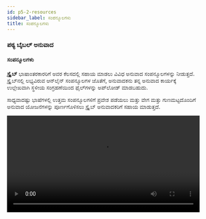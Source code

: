 ```yaml
---
id: p5-2-resources
sidebar_label: ಸಂಪನ್ಮೂಲಗಳು
title: ಸಂಪನ್ಮೂಲಗಳು
---
```

### ಪಠ್ಯ ಬೈಬಲ್ ಅನುವಾದ

#### ಸಂಪನ್ಮೂಲಗಳು

**ಸ್ಕ್ರೈಬ್** ಭಾಷಾಂತರಕಾರರಿಗೆ ಅವರ ಕೆಲಸದಲ್ಲಿ ಸಹಾಯ ಮಾಡಲು ವಿವಿಧ ಅನುವಾದ ಸಂಪನ್ಮೂಲಗಳನ್ನು ನೀಡುತ್ತದೆ. ಸ್ಕ್ರೈಬ್‌ನಲ್ಲಿ ಲಭ್ಯವಿರುವ ಆನ್‌ಲೈನ್ ಸಂಪನ್ಮೂಲಗಳ ಜೊತೆಗೆ, ಅನುವಾದಕನು ತನ್ನ ಅನುವಾದ ಕಾರ್ಯಕ್ಕೆ ಉಲ್ಲೇಖವಾಗಿ ಸ್ಥಳೀಯ ಸಂಗ್ರಹಣೆಯಿಂದ ಫೈಲ್‌ಗಳನ್ನು ಅಪ್‌ಲೋಡ್ ಮಾಡಬಹುದು.

ಸಾಧ್ಯವಾದಷ್ಟು ಭಾಷೆಗಳಲ್ಲಿ ಉತ್ತಮ ಸಂಪನ್ಮೂಲಗಳಿಗೆ ಪ್ರವೇಶ ಪಡೆಯಲು ಮತ್ತು ವೇಗ ಮತ್ತು ಗುಣಮಟ್ಟದೊಂದಿಗೆ ಅನುವಾದ ಯೋಜನೆಗಳನ್ನು ಪೂರ್ಣಗೊಳಿಸಲು ಸ್ಕ್ರೈಬ್ ಅನುವಾದಕರಿಗೆ ಸಹಾಯ ಮಾಡುತ್ತದೆ.

<video controls src="/0.7.4/en-import-resources.mov.mp4" width="100%" type="video/mov"/>

#### ಸಂಪನ್ಮೂಲಗಳ ವಿಧಗಳು

ಕೆಳಗಿನ ಸಂಪನ್ಮೂಲಗಳು ಸ್ಕ್ರೈಬ್‌ನಲ್ಲಿ ಲಭ್ಯವಿದೆ

<h3>ಬೈಬಲ್</h3>

ನೀವು ಬೈಬಲ್ ಮೇಲೆ ಕ್ಲಿಕ್ ಮಾಡಿದರೆ ಮೂರು ಟ್ಯಾಬ್‌ಗಳಿವೆ:

### ಬೈಬಲ್, ರಿಸೋರ್ಸ್, ಕಲೆಕ್ಷನ್ 

**<i>ನಿಮ್ಮ ಆಯ್ಕೆಯ ಬೈಬಲ್ ಅನ್ನು ಡೌನ್‌ಲೋಡ್ ಮಾಡಲು,</i>**  **ರಿಸೋರ್ಸ್ ಟ್ಯಾಬ್**.

ಬೈಬಲ್‌ನಿಂದ ಸಂಪನ್ಮೂಲಗಳನ್ನು ಪೂರ್ವನಿಯೋಜಿತವಾಗಿ ಇಂಗ್ಲಿಷ್‌ನಲ್ಲಿ ಪ್ರದರ್ಶಿಸಲಾಗುತ್ತದೆ; ಇತರ ಭಾಷೆಗಳಲ್ಲಿ ಸಂಪನ್ಮೂಲಗಳನ್ನು ಡೌನ್‌ಲೋಡ್ ಮಾಡಲು, ಸೂಚನೆಗಳನ್ನು ಅನುಸರಿಸಿ.
- **ರಿಸೋರ್ಸ** ಟ್ಯಾಬ್ ಮೇಲೆ ಕ್ಲಿಕ್ ಮಾಡಿ
- ಭಾಷಾ ಡ್ರಾಪ್-ಡೌನ್‌ನಿಂದ **ಭಾಷೆ** ಆಯ್ಕೆಮಾಡಿ
- **ಟೈಪ್** ಡ್ರಾಪ್‌ಡೌನ್‌ನಿಂದ **ಬೈಬಲ್** ಅಥವಾ **ಅಲೈನ್ಡ್ ಬೈಬಲ್** ಆಯ್ಕೆಮಾಡಿ
- ಡೌನ್‌ಲೋಡ್ ಐಕಾನ್ ಆಯ್ಕೆಮಾಡಿ

ಒಮ್ಮೆ ನೀವು ಬೈಬಲ್ ಟ್ಯಾಬ್ ಅನ್ನು ಕ್ಲಿಕ್ ಮಾಡಿದರೆ, ಡೌನ್‌ಲೋಡ್ ಮಾಡಿದ ಬೈಬಲ್ ಪಟ್ಟಿಯ ಮೇಲ್ಭಾಗದಲ್ಲಿರುತ್ತದೆ. ಡೌನ್‌ಲೋಡ್ ಮಾಡಲಾದ ಸಂಪನ್ಮೂಲಗಳನ್ನು ಟ್ರ್ಯಾಕ್ ಮಾಡಲು ಇದು ನಿಮ್ಮನ್ನು ಅನುಮತಿಸುತ್ತದೆ.
ಸಂಪನ್ಮೂಲ ವಿಭಾಗದಲ್ಲಿ ಒದಗಿಸಲಾದ ವಿಂಡೋದಲ್ಲಿ ಭಾಷೆ ಮತ್ತು ಟೈಪ್‌ನಂತಹ ಮಾಹಿತಿಯನ್ನು ನಮೂದಿಸುವ ಮೂಲಕ ನೀವು ಬೈಬಲ್ ಅನ್ನು ಆಯ್ಕೆ ಮಾಡಬಹುದು.
ಬೈಬಲ್ ಟ್ಯಾಬ್ ಅನ್ನು ಕ್ಲಿಕ್ ಮಾಡುವ ಮೂಲಕ, ನೀವು ಡೌನ್‌ಲೋಡ್ ಮಾಡಿದ ಬೈಬಲ್ ಅನ್ನು ಉಲ್ಲೇಖಕ್ಕಾಗಿ ಪ್ರವೇಶಿಸಲು ಸಾಧ್ಯವಾಗುತ್ತದೆ.

**<i>ಸ್ಥಳೀಯದಿಂದ ರಿಸೋರ್ಸ ಅಪ್‌ಲೋಡ್ ಮಾಡಲು,</i>**  **ಕಲೆಕ್ಷನ್ ಟ್ಯಾಬ್**

ಇದಕ್ಕಾಗಿ ಸ್ಕ್ರಿಪ್ಚರ್ ಬುರ್ರಿಟೋ ಸಕ್ರಿಯಗೊಳಿಸಿದ ಸಂಪನ್ಮೂಲ ಫೋಲ್ಡರ್ ಅಗತ್ಯವಿದೆ.[ಸ್ಕ್ರಿಪ್ಚರ್ ಬುರ್ರಿಟೋ ಫೋಲ್ಡರ್ ಅನ್ನು ಹೇಗೆ ರಚಿಸುವುದು?](../../How-to/p9-1-scripture%20burrito)

ಸ್ಕ್ರೈಬ್‌ಗೆ ಅಪ್‌ಲೋಡ್ ಮಾಡುವ ಮೂಲಕ ನಿಮ್ಮ ಸ್ಥಳೀಯ ಕಂಪ್ಯೂಟರ್‌ನಿಂದ ಸಂಪನ್ಮೂಲಗಳನ್ನು ಸಹ ನೀವು ಉಲ್ಲೇಖಿಸಬಹುದು.

- ಸ್ಥಳೀಯ ಸಂಗ್ರಹಣೆಯಿಂದ ಸಂಪನ್ಮೂಲಗಳನ್ನು ಆಮದು ಮಾಡಿಕೊಳ್ಳಲು **ಕಲೆಕ್ಷನ್** ಟ್ಯಾಬ್ ಮೇಲೆ ಕ್ಲಿಕ್ ಮಾಡಿ
- **ಸೆಲೆಕ್ಟ್ ಫೋಲ್ಡರ್** ಮೇಲೆ ಕ್ಲಿಕ್ ಮಾಡಿ
- ನೀವು ಅಪ್‌ಲೋಡ್ ಮಾಡಲು ಬಯಸುವ ನಿಮ್ಮ ಕಂಪ್ಯೂಟರ್‌ನಿಂದ ಫೈಲ್ ಅನ್ನು ಆಯ್ಕೆಮಾಡಿ
- ಅಪ್ಲೋಡ್ ಆಯ್ಕೆಯನ್ನು ಆರಿಸಿ
- ನೀವು **ಬೈಬಲ್** ಟ್ಯಾಬ್ ಅನ್ನು ಕ್ಲಿಕ್ ಮಾಡಿದರೆ ಫೈಲ್ ಅನ್ನು ನೋಡಲು ನಿಮಗೆ ಸಾಧ್ಯವಾಗುತ್ತದೆ.

<video controls src="/0.7.4/en-import-resources.mp4" width="100%" type="video/mov"/>

### ಇತರ ಉಲ್ಲೇಖ ಸಂಪನ್ಮೂಲಗಳನ್ನು ಡೌನ್‌ಲೋಡ್ ಮಾಡಲು

ಕೆಳಗಿನ ಸಂಪನ್ಮೂಲಗಳನ್ನು **ಆನ್‌ಲೈನ್** ಮತ್ತು **ಆಫ್‌ಲೈನ್** ಎರಡನ್ನೂ ಬಳಸಬಹುದು: **ಅನುವಾದ ಟಿಪ್ಪಣಿಗಳು, ಅನುವಾದ ಪದಗಳು, ಅನುವಾದ ಪ್ರಶ್ನೆಗಳು, ಅನುವಾದ ಅಕಾಡೆಮಿ ಮತ್ತು OBS ಸಂಪನ್ಮೂಲಗಳು**

ಬಳಕೆದಾರರು ಈ ಸಂಪನ್ಮೂಲಗಳ ಮೇಲೆ ಕ್ಲಿಕ್ ಮಾಡುವ ಮೂಲಕ ಆನ್‌ಲೈನ್‌ನಲ್ಲಿ ಪ್ರವೇಶಿಸಬಹುದು. ಆದಾಗ್ಯೂ, ಆನ್‌ಲೈನ್ ಬಳಕೆಗಾಗಿ, ಸಂಪನ್ಮೂಲದ ಬಳಕೆಯ ಉದ್ದಕ್ಕೂ ಇಂಟರ್ನೆಟ್ ಸಂಪರ್ಕದ ಅಗತ್ಯವಿದೆ ಎಂಬುದನ್ನು ಗಮನಿಸುವುದು ಮುಖ್ಯ.

#### ಸಂಪನ್ಮೂಲಗಳನ್ನು ಡೌನ್‌ಲೋಡ್ ಮಾಡಲು ಹಂತಗಳು

- ಇಚ್ಚಿಸಿದ ಭಾಷೆಗಾಗಿ ಅನುವಾದ ನೋಟ್‌ಗಳ ಮೇಲೆ ಹೋವರ್ ಮಾಡಿ
- ಬಲಭಾಗದಲ್ಲಿ, ಡೌನ್‌ಲೋಡ್ ಐಕಾನ್ ಕ್ಲಿಕ್ ಮಾಡಿ <img src="/0.5.3/download.png"  width="30px" alt="download"/>
- ಆಯ್ಕೆಮಾಡಿದ ಸಂಪನ್ಮೂಲವನ್ನು ಡೌನ್‌ಲೋಡ್ ಮಾಡಲಾಗುತ್ತದೆ ಮತ್ತು **ಸಂಪನ್ಮೂಲ ಡೌನ್‌ಲೋಡ್ ಮುಗಿದಿದೆ** ಎಂಬ ಸಂದೇಶವು ಕೆಳಗಿನ ಎಡಭಾಗದಲ್ಲಿ ಗೋಚರಿಸುತ್ತದೆ
- ಡೌನ್‌ಲೋಡ್ ಮಾಡಿದ ಸಂಪನ್ಮೂಲವು ಸಂಪನ್ಮೂಲ ಪಟ್ಟಿಯ ಮೇಲ್ಭಾಗದಲ್ಲಿ **ಡೌನ್‌ಲೋಡ್ ಮಾಡಿದ ಸಂಪನ್ಮೂಲಗಳು** ಅಡಿಯಲ್ಲಿ ಗೋಚರಿಸುತ್ತದೆ
- ಡೌನ್‌ಲೋಡ್ ಮಾಡಿದ ಸಂಪನ್ಮೂಲಗಳಲ್ಲಿ **ರಿಫ್ರೆಶ್ ಐಕಾನ್** ಇದೆ <img src="/0.5.3/refreshbutton.png"  width="30px" alt="refresh"/> ಇದು ನವೀಕರಣಗಳಿಗಾಗಿ ಪರಿಶೀಲಿಸಲು ನಿಮಗೆ ಅನುಮತಿಸುತ್ತದೆ
   - ನವೀಕರಣಗಳು ಲಭ್ಯವಿದ್ದರೆ, ಸಂಪನ್ಮೂಲವನ್ನು ಇತ್ತೀಚಿನ ಆವೃತ್ತಿಗೆ ನವೀಕರಿಸಲಾಗುತ್ತದೆ
   - ಯಾವುದೇ ನವೀಕರಣಗಳು ಲಭ್ಯವಿಲ್ಲದಿದ್ದರೆ, ಯಾವುದೇ ನವೀಕರಣಗಳು ಲಭ್ಯವಿಲ್ಲ ಎಂದು ಹೇಳುವ ಪಾಪ್-ಅಪ್ ಸಂದೇಶವು ಕಾಣಿಸಿಕೊಳ್ಳುತ್ತದೆ
- ಬಳಕೆಯಾಗದ ಸಂಪನ್ಮೂಲಗಳನ್ನು ತೆಗೆದುಹಾಕಲು **ಟ್ರ್ಯಾಶ್ ಬಿನ್** ಐಕಾನ್ ಕ್ಲಿಕ್ ಮಾಡಿ <img src="/0.5.3/trashbin.png"  width="30px" alt="trashbin"/>



:::note ಟಿಪ್ಪಣಿ

ಇಂಟರ್ನೆಟ್ ಸಂಪರ್ಕವನ್ನು ಲೆಕ್ಕಿಸದೆ, ಸ್ಕ್ರೈಬ್ ಬಳಕೆದಾರರಿಗೆ ಆನ್‌ಲೈನ್ ಮತ್ತು ಆಫ್‌ಲೈನ್ ಎರಡೂ ವಿಧಾನಗಳಲ್ಲಿ ತನ್ನ ಸಂಪನ್ಮೂಲಗಳನ್ನು ಪ್ರವೇಶಿಸಲು ಮತ್ತು ಬಳಸಿಕೊಳ್ಳಲು ನಮ್ಯತೆಯನ್ನು ಒದಗಿಸುತ್ತದೆ..

:::

<!-- 
<video controls src="/0.5.6/en-download-resources-cmn.mov" width="100%" type="video/mov"/> -->

### ಅನುವಾದ ಟಿಪ್ಪಣಿಗಳು
(ಆನ್‌ಲೈನ್ ಮತ್ತು ಆಫ್‌ಲೈನ್‌ನಲ್ಲಿ ಲಭ್ಯವಿದೆ)

ಸ್ಕ್ರೈಬ್ ಪ್ರಸ್ತುತ ವಿವಿಧ ಭಾಷೆಗಳಲ್ಲಿ ಅನುವಾದ ಟಿಪ್ಪಣಿಗಳನ್ನು (ಆನ್‌ಲೈನ್ ಮತ್ತು ಆಫ್‌ಲೈನ್) ಬೆಂಬಲಿಸುತ್ತದೆ.

<video controls src="/0.7.4/en_translation_notes.mp4" width="100%" type="video/mov"/>

### ಅನುವಾದ ಮಲ್ಟಿಮೀಡಿಯಾ ಸಂಪನ್ಮೂಲಗಳು
(ಆನ್‌ಲೈನ್ ಮತ್ತು ಆಫ್‌ಲೈನ್‌ನಲ್ಲಿ ಲಭ್ಯವಿದೆ)

ಇವು ಚಿತ್ರಗಳಂತಹ ಮಲ್ಟಿಮೀಡಿಯಾ ಮತ್ತು ದೃಶ್ಯ ಸಾಧನಗಳಾಗಿವೆ, ಇದು ಅನುವಾದ ಪ್ರಕ್ರಿಯೆಗೆ ಸಹಾಯ ಮಾಡುತ್ತದೆ ಮತ್ತು ಸುಧಾರಿಸುತ್ತದೆ. ವಿಶೇಷವಾಗಿ ದೃಶ್ಯ ಅಥವಾ ನಿರೂಪಣಾ ವಿಷಯಕ್ಕೆ ಸಂಬಂಧಿಸಿದಂತೆ, ಅವು ನಿಖರ ಮತ್ತು ಸಾಂಸ್ಕೃತಿಕವಾಗಿ ಸೂಕ್ತವಾದ ಅನುವಾದಗಳನ್ನು ಖಚಿತಪಡಿಸಿಕೊಳ್ಳಲು, ಸಂದರ್ಭೋಚಿತ ತಿಳುವಳಿಕೆಯನ್ನು ಒದಗಿಸಲು ಮತ್ತು ಸಂಕೀರ್ಣ ಪರಿಕಲ್ಪನೆಗಳನ್ನು ಸ್ಪಷ್ಟಪಡಿಸಲು ಸಹಾಯ ಮಾಡುತ್ತವೆ.

<img src="/0.7.4/en-multimedia.png"  width="1000px" alt="file menu"/>

### ಅನುವಾದ ಪದಗಳ ಲಿಂಕ್‌ಗಳು
(ಆನ್‌ಲೈನ್ ಮತ್ತು ಆಫ್‌ಲೈನ್‌ನಲ್ಲಿ ಲಭ್ಯವಿದೆ)

ಈ ವಿಭಾಗವು ಪ್ರಮುಖ ಬೈಬಲ್ನ ಪದಗಳ ಪಟ್ಟಿಯನ್ನು ನೀಡುತ್ತದೆ.

#### ಅನುವಾದ ಪದಗಳ ಲಿಂಕ್‌ ಉಲ್ಲೇಖಿಸಲು ಕ್ರಮಗಳು

- ಯೋಜನೆಯನ್ನು ತೆರೆಯಿರಿ ಮತ್ತು, ಹೊಸ ಲೇಔಟ್ ಐಕಾನ್ ಮೇಲೆ ಕ್ಲಿಕ್ ಮಾಡಿ
- ಹೊಸ ಕಾಲಮ್‌ನಲ್ಲಿ, **ಸಂಪನ್ಮೂಲ ಆಯ್ಕೆ** ಮೇಲೆ ಕ್ಲಿಕ್ ಮಾಡಿ ಅಥವಾ ಮಾಡ್ಯೂಲ್ ಅನ್ನು ಲೋಡ್ ಮಾಡಿ
- ಈ ಕ್ರಿಯೆಯು ಸಂಪನ್ಮೂಲ ಪುಟವನ್ನು ತೆರೆಯುತ್ತದೆ
- ಅಲ್ಲಿಂದ, ನಿಮಗೆ ಅಗತ್ಯವಿರುವ ಭಾಷೆಗಾಗಿ ಅನುವಾದ ಪದಗಳ ಲಿಂಕ್‌ನ್ನು ಆಯ್ಕೆಮಾಡಿ
- ಆಯ್ಕೆ ಮಾಡಿದ ಸಂಪನ್ಮೂಲವು ನಂತರ ಉಲ್ಲೇಖ ಕಾಲಮ್‌ನಲ್ಲಿ ಗೋಚರಿಸುತ್ತದೆ

<video controls src="/0.7.4/en-translation-word-links.mp4" width="100%" type="video/mov"/>

<!-- ### ಅನುವಾದ ಪದಗಳು
(ಆನ್‌ಲೈನ್ ಮತ್ತು ಆಫ್‌ಲೈನ್‌ನಲ್ಲಿ ಲಭ್ಯವಿದೆ)

ಅನುವಾದ ಪದಗಳ ಪಟ್ಟಿಯನ್ನು ಮೂರು ವರ್ಗಗಳಾಗಿ ವಿಂಗಡಿಸಲಾಗಿದೆ:

**KT-ಕೀ ನಿಯಮಗಳು** - ಈ ಪಟ್ಟಿಯು ವ್ಯಾಖ್ಯಾನಗಳು, ಅನುವಾದ ಸಲಹೆಗಳು, ಬೈಬಲ್ ಉಲ್ಲೇಖಗಳು ಮತ್ತು ಪದ ಡೇಟಾದೊಂದಿಗೆ ಬೈಬಲ್‌ನಿಂದ ಹಲವಾರು ಪ್ರಮುಖ ಪದಗಳನ್ನು ಒಳಗೊಂಡಿದೆ.

**ಹೆಸರುಗಳು** - ಈ ಪಟ್ಟಿಯು ಸತ್ಯಗಳು, ಬೈಬಲ್ ಉಲ್ಲೇಖಗಳು, ಬೈಬಲ್ ಕಥೆಗಳಿಂದ ಉದಾಹರಣೆಗಳು ಮತ್ತು ಬೈಬಲ್ನಲ್ಲಿರುವ ಜನರ ಬಗ್ಗೆ ಪದ ಡೇಟಾವನ್ನು ಒಳಗೊಂಡಿದೆ.

**ಇತರ** - ಇದು ಹೆಚ್ಚುವರಿ ಬೈಬಲ್ ಪದಗಳ ಪಟ್ಟಿಯಾಗಿದೆ. ವ್ಯಾಖ್ಯಾನ, ಬೈಬಲ್ ಉಲ್ಲೇಖಗಳು ಮತ್ತು ಪದ ಡೇಟಾವನ್ನು ಪಟ್ಟಿಯಲ್ಲಿ ಸೇರಿಸಲಾಗಿದೆ.

<video controls src="/0.5.6/en-import-resources-transwords.mov" width="100%" type="video/mov"/> -->

### ಅನುವಾದ ಪ್ರಶ್ನೆ
(ಆನ್‌ಲೈನ್ ಮತ್ತು ಆಫ್‌ಲೈನ್‌ನಲ್ಲಿ ಲಭ್ಯವಿದೆ)

ಈ ಸಂಪನ್ಮೂಲ ವರ್ಗವು ನಿರ್ದಿಷ್ಟ ಬೈಬಲ್ ಪುಸ್ತಕಗಳನ್ನು ವಿಶ್ಲೇಷಿಸಲು ಮತ್ತು ಅರ್ಥಮಾಡಿಕೊಳ್ಳಲು ಅನುವಾದಕರಿಗೆ ಸಹಾಯ ಮಾಡಲು ವಿನ್ಯಾಸಗೊಳಿಸಲಾದ ಪ್ರಶ್ನೆಗಳನ್ನು ಒಳಗೊಂಡಿದೆ.
<img src="/0.7.4/en-translationques.png"  width="1000px" alt="file menu"/>

### ಅನುವಾದ ಅಕಾಡೆಮಿ
(ಆನ್‌ಲೈನ್ ಮತ್ತು ಆಫ್‌ಲೈನ್‌ನಲ್ಲಿ ಲಭ್ಯವಿದೆ)

ಭಾಷಾಂತರ ಅಕಾಡೆಮಿಯು ಬೈಬಲ್ ಭಾಷಾಂತರ ಮಾಹಿತಿ ಮತ್ತು ಅನುವಾದಕರಿಗೆ ಸೂಚನೆಗಳಿಗಾಗಿ ಒಂದು ಸಂಪನ್ಮೂಲವಾಗಿದೆ.
<img src="/0.7.4/en-translationacademy.png"  width="1000px" alt="file menu"/>

<!-- ##
To import a resource, follow the steps below.
<video controls src="/0.5.3/importresourcesep.mov" width="100%" type="video/mov"/> -->

### 

### 

### ಓಪನ್ ಬೈಬಲ್ ಸ್ಟೋರೀಸ್ (OBS)

ಓಪನ್ ಬೈಬಲ್ ಸ್ಟೋರೀಸ್ ಎನ್ನುವುದು ಸುಲಭವಾಗಿ ಅರ್ಥಮಾಡಿಕೊಳ್ಳಬಹುದಾದ ಪಠ್ಯದಲ್ಲಿ ಅನುವಾದಕ್ಕಾಗಿ ಲಭ್ಯವಿರುವ ಪ್ರಮುಖ ಬೈಬಲ್ ಕಥೆಗಳ ಸಂಗ್ರಹವಾಗಿದೆ.

ಓಪನ್ ಬೈಬಲ್ ಸ್ಟೋರೀಸ್ ಮೇಲೆ ಕ್ಲಿಕ್ ಮಾಡಿದರೆ ಮೂರು ಟ್ಯಾಬ್‌ಗಳಿವೆ

#### OBS, ರಿಸೋರ್ಸ, ಕಲೆಕ್ಷನ್ 

**<i>ನಿಮ್ಮ ಆಯ್ಕೆಯ ಬೈಬಲ್ ಕಥೆಯನ್ನು ಡೌನ್‌ಲೋಡ್ ಮಾಡಲು</i>** **ರಿಸೋರ್ಸ** ಟ್ಯಾಬ್

ಬೈಬಲ್‌ನಿಂದ ಸಂಪನ್ಮೂಲಗಳನ್ನು ಪೂರ್ವನಿಯೋಜಿತವಾಗಿ ಇಂಗ್ಲಿಷ್‌ನಲ್ಲಿ ಪ್ರದರ್ಶಿಸಲಾಗುತ್ತದೆ; ಇತರ ಭಾಷೆಗಳಲ್ಲಿ ಸಂಪನ್ಮೂಲಗಳನ್ನು ಡೌನ್‌ಲೋಡ್ ಮಾಡಲು, ಸೂಚನೆಗಳನ್ನು ಅನುಸರಿಸಿ.

- **ರಿಸೋರ್ಸ** ಟ್ಯಾಬ್ ಮೇಲೆ ಕ್ಲಿಕ್ ಮಾಡಿ
- ನೀವು ಡೌನ್‌ಲೋಡ್ ಮಾಡಲು ಬಯಸುವ ಸ್ಟೋರೀಸ್ ಆರಿಸಿ
- ಡೌನ್‌ಲೋಡ್ ಐಕಾನ್ ಆಯ್ಕೆಮಾಡಿ
- ಡೌನ್‌ಲೋಡ್ ಮಾಡಿದ ಬೈಬಲ್ ಕಥೆಯು OBS ಟ್ಯಾಬ್‌ನಲ್ಲಿ ಕಾಣಿಸುತ್ತದೆ. ಡೌನ್‌ಲೋಡ್ ಮಾಡಲಾದ ಸಂಪನ್ಮೂಲಗಳನ್ನು ಟ್ರ್ಯಾಕ್ ಮಾಡಲು ಇದು ನಿಮ್ಮನ್ನು ಅನುಮತಿಸುತ್ತದೆ.
- ಸಂಪನ್ಮೂಲ ವಿಭಾಗದಲ್ಲಿ ಭಾಷೆಯನ್ನು ಆಯ್ಕೆ ಮಾಡುವ ಮೂಲಕ ನೀವು OBS ಅನ್ನು ಸಹ ಆಯ್ಕೆ ಮಾಡಬಹುದು.
- OBS ಟ್ಯಾಬ್ ಅನ್ನು ಕ್ಲಿಕ್ ಮಾಡುವುದರ ಮೂಲಕ, ನೀವು ಡೌನ್‌ಲೋಡ್ ಮಾಡಿದ OBS ಕಥೆಯನ್ನು ಉಲ್ಲೇಖಕ್ಕಾಗಿ ಪ್ರವೇಶಿಸಲು ಸಾಧ್ಯವಾಗುತ್ತದೆ.

<video controls src="/0.7.4/en-obsresourcedownload.mp4" width="100%" type="video/mov"/>

**<i>ಸ್ಥಳೀಯದಿಂದ ಸಂಪನ್ಮೂಲಗಳನ್ನು ಅಪ್‌ಲೋಡ್ ಮಾಡಲು</i>** **ಕಲೆಕ್ಷನ್** ಟ್ಯಾಬ್

ಇದಕ್ಕಾಗಿ ಸ್ಕ್ರಿಪ್ಚರ್ ಬುರ್ರಿಟೋ ಸಕ್ರಿಯಗೊಳಿಸಿದ ಸಂಪನ್ಮೂಲ ಫೋಲ್ಡರ್ ಅಗತ್ಯವಿದೆ. [ಸ್ಕ್ರಿಪ್ಚರ್ ಬುರ್ರಿಟೋ ಫೋಲ್ಡರ್ ಅನ್ನು ಹೇಗೆ ರಚಿಸುವುದು?](../../How-to/p9-1-scripture%20burrito)

**ಸ್ಕ್ರೈಬ್** ಗೆ ಅಪ್‌ಲೋಡ್ ಮಾಡುವ ಮೂಲಕ ನಿಮ್ಮ ಸ್ಥಳೀಯ ಕಂಪ್ಯೂಟರ್‌ನಿಂದ ಸಂಪನ್ಮೂಲಗಳನ್ನು ಸಹ ನೀವು ಉಲ್ಲೇಖಿಸಬಹುದು.

- ಸ್ಥಳೀಯ ಸಂಗ್ರಹಣೆಯಿಂದ ಸಂಪನ್ಮೂಲಗಳನ್ನು ಆಮದು ಮಾಡಿಕೊಳ್ಳಲು **ಕಲೆಕ್ಷನ್** ಟ್ಯಾಬ್ ಮೇಲೆ ಕ್ಲಿಕ್ ಮಾಡಿ
- **ಸೆಲೆಕ್ಟ್ ಫೋಲ್ಡರ್** ಮೇಲೆ ಕ್ಲಿಕ್ ಮಾಡಿ
- ನೀವು ಅಪ್‌ಲೋಡ್ ಮಾಡಲು ಬಯಸುವ ನಿಮ್ಮ ಕಂಪ್ಯೂಟರ್‌ನಿಂದ ಫೈಲ್ ಅನ್ನು ಆಯ್ಕೆಮಾಡಿ
- ಅಪ್ಲೋಡ್ ಆಯ್ಕೆಯನ್ನು ಆರಿಸಿ
   ನೀವು OBS ಟ್ಯಾಬ್ ಅನ್ನು ಕ್ಲಿಕ್ ಮಾಡಿದರೆ ಫೈಲ್ ಅನ್ನು ನೋಡಲು ನಿಮಗೆ ಸಾಧ್ಯವಾಗುತ್ತದೆ.

<video controls src="/0.7.4/en-obsresourcecollection.mp4" width="100%" type="video/mov"/>

### OBS ಅನುವಾದ ಟಿಪ್ಪಣಿಗಳು

OBS ಅನುವಾದ ಟಿಪ್ಪಣಿಗಳು ಅನುವಾದಕರಿಗೆ ಅವರ ಅನುವಾದ ಕಾರ್ಯದಲ್ಲಿ ಸಹಾಯ ಮಾಡಲು ಕಥೆಗಳಿಗೆ ವಿವರಣಾತ್ಮಕ ಮಾಹಿತಿಯನ್ನು ಒದಗಿಸುತ್ತದೆ.

<img src="/0.7.4/en-obstransnotes.png"  width="1000px" alt="file menu"/>
<img src="/0.7.4/en-obstransnotes1.png"  width="1000px" alt="file menu"/>

### OBS ಅನುವಾದ ಪ್ರಶ್ನೆಗಳು

ಈ ಪ್ರಶ್ನೆಗಳು ಅನುವಾದಕರಿಗೆ ಉದ್ದೇಶಿತ ಅರ್ಥವನ್ನು ಪ್ರೇಕ್ಷಕರಿಗೆ ಸ್ಪಷ್ಟವಾಗಿ ತಿಳಿಸಲಾಗಿದೆಯೇ ಎಂದು ನಿರ್ಧರಿಸಲು ಅನುವು ಮಾಡಿಕೊಡುತ್ತದೆ.
<img src="/0.7.4/en-obstransques.png"  width="1000px" alt="file menu"/>
<img src="/0.7.4/en-obstransques1.png"  width="1000px" alt="file menu"/>

### OBS ಅನುವಾದ ಪದಗಳ ಲಿಂಕ್‌ಗಳು

ಈ ವಿಭಾಗವು ಪ್ರಮುಖ ಬೈಬಲ್ ಪದಗಳ ಪಟ್ಟಿಯನ್ನು ನೀಡುತ್ತದೆ.
<img src="/0.7.4/en-obstranswl.png"  width="1000px" alt="file menu"/>
<img src="/0.7.4/en-obstranswl1.png"  width="1000px" alt="file menu"/>

### ಆಡಿಯೋ
**ಆಡಿಯೊ ಸಂಪನ್ಮೂಲವನ್ನು ಆಮದು ಮಾಡಿಕೊಳ್ಳಲು ಕ್ರಮಗಳು**

ಇದಕ್ಕಾಗಿ ಸ್ಕ್ರಿಪ್ಚರ್ ಬುರ್ರಿಟೋ ಸಕ್ರಿಯಗೊಳಿಸಿದ ಸಂಪನ್ಮೂಲ ಫೋಲ್ಡರ್ ಅಗತ್ಯವಿದೆ. [ಸ್ಕ್ರಿಪ್ಚರ್ ಬುರ್ರಿಟೋ ಫೋಲ್ಡರ್ ಅನ್ನು ಹೇಗೆ ರಚಿಸುವುದು?](../../How-to/p9-1-scripture%20burrito)

- ಪ್ರಾಜೆಕ್ಟ್ ತೆರೆಯಿರಿ ಮತ್ತು ಎಡಿಟರ್ ಪೇನ್‌ನಲ್ಲಿ ಹೊಸ ಲೇಔಟ್ ಐಕಾನ್ ಮೇಲೆ ಕ್ಲಿಕ್ ಮಾಡಿ
- ಹೊಸ ಕಾಲಮ್‌ನಲ್ಲಿ, **ಕಲೆಕ್ಷನ್** ಮೇಲೆ ಕ್ಲಿಕ್ ಮಾಡಿ
- ಈ ಕ್ರಿಯೆಯು ಸಂಪನ್ಮೂಲ ಪುಟವನ್ನು ತೆರೆಯುತ್ತದೆ
- **ಆಡಿಯೋ** ಆಯ್ಕೆಮಾಡಿ
- ಸ್ಥಳೀಯ ಸಂಗ್ರಹಣೆಯಿಂದ ಸಂಪನ್ಮೂಲಗಳನ್ನು ಆಮದು ಮಾಡಿಕೊಳ್ಳಲು **ಕಲೆಕ್ಷನ್** ಟ್ಯಾಬ್ ಮೇಲೆ ಕ್ಲಿಕ್ ಮಾಡಿ
- **ಸೆಲೆಕ್ಟ್ ಫೋಲ್ಡರ್** ಮೇಲೆ ಕ್ಲಿಕ್ ಮಾಡಿ
- ನೀವು ಅಪ್‌ಲೋಡ್ ಮಾಡಲು ಬಯಸುವ ನಿಮ್ಮ ಕಂಪ್ಯೂಟರ್‌ನಿಂದ ಫೈಲ್ ಅನ್ನು ಆಯ್ಕೆಮಾಡಿ
- ಅಪ್ಲೋಡ್ ಆಯ್ಕೆಯನ್ನು ಆರಿಸಿ

ನೀವು **ಆಡಿಯೋ** ಟ್ಯಾಬ್ ಅನ್ನು ಕ್ಲಿಕ್ ಮಾಡಿದರೆ ಫೈಲ್ ಅನ್ನು ನೋಡಲು ನಿಮಗೆ ಸಾಧ್ಯವಾಗುತ್ತದೆ.

<video controls src="/0.7.4/en_audio.mp4" width="100%" type="video/mov"/>

### ಸಹಾಯ ಸಂಪನ್ಮೂಲಗಳನ್ನು ಅಪ್‌ಲೋಡ್ ಮಾಡಿ

ಈ ವೈಶಿಷ್ಟ್ಯದ ಬಗ್ಗೆ ತಿಳಿಯಲು [ಈ ಪುಟಕ್ಕೆ ಹೋಗಿ](../../How-to/p9-2-offlineupload.md).
